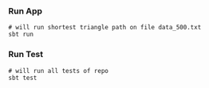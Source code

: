 ### Run App
```shell
# will run shortest triangle path on file data_500.txt
sbt run
```

### Run Test
```shell
# will run all tests of repo
sbt test
```
